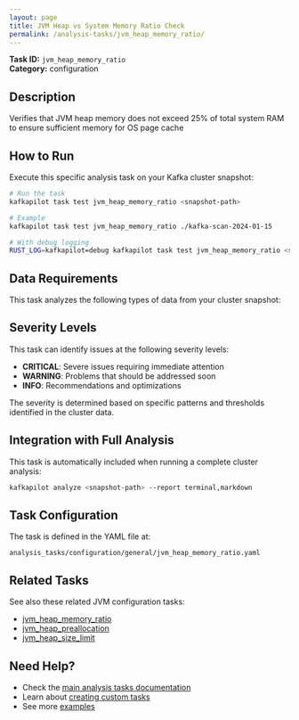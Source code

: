 ```yaml
---
layout: page
title: JVM Heap vs System Memory Ratio Check
permalink: /analysis-tasks/jvm_heap_memory_ratio/
---
```


**Task ID:** `jvm_heap_memory_ratio`  
**Category:** configuration

## Description

Verifies that JVM heap memory does not exceed 25% of total system RAM to ensure sufficient memory for OS page cache

## How to Run

Execute this specific analysis task on your Kafka cluster snapshot:

```bash
# Run the task
kafkapilot task test jvm_heap_memory_ratio <snapshot-path>

# Example
kafkapilot task test jvm_heap_memory_ratio ./kafka-scan-2024-01-15

# With debug logging
RUST_LOG=kafkapilot=debug kafkapilot task test jvm_heap_memory_ratio <snapshot-path>
```

## Data Requirements

This task analyzes the following types of data from your cluster snapshot:



## Severity Levels

This task can identify issues at the following severity levels:

- **CRITICAL**: Severe issues requiring immediate attention
- **WARNING**: Problems that should be addressed soon  
- **INFO**: Recommendations and optimizations

The severity is determined based on specific patterns and thresholds identified in the cluster data.

## Integration with Full Analysis

This task is automatically included when running a complete cluster analysis:

```bash
kafkapilot analyze <snapshot-path> --report terminal,markdown
```

## Task Configuration

The task is defined in the YAML file at:
```
analysis_tasks/configuration/general/jvm_heap_memory_ratio.yaml
```

## Related Tasks

See also these related JVM configuration tasks:
- [jvm_heap_memory_ratio](../jvm_heap_memory_ratio)
- [jvm_heap_preallocation](../jvm_heap_preallocation)
- [jvm_heap_size_limit](../jvm_heap_size_limit)

## Need Help?

- Check the [main analysis tasks documentation](../)
- Learn about [creating custom tasks](/how-to#custom-analysis-tasks)
- See more [examples](/examples#analysis-tasks)

